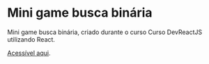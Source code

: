 # Mini game busca binária

Mini game busca binária, criado durante o curso Curso DevReactJS utilizando React.

[Acessível aqui](https://busca-binaria-react.herokuapp.com/).
